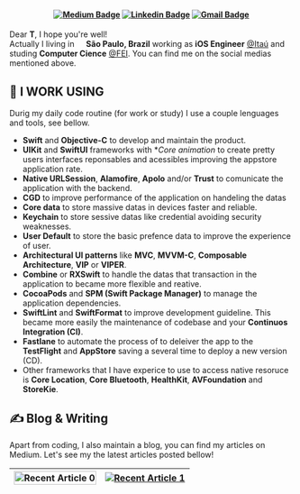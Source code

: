 <h4 align="center">
  
  [![Medium Badge](https://img.shields.io/badge/-medium-black?style=for-the-badge&logo=medium&logoColor=white&link=https://github.com/PaoloProdossimoLopes)](https://medium.com/@PaoloProdossimoLopes)
  [![Linkedin Badge](https://img.shields.io/badge/-Linkedin-blue?style=for-the-badge&logo=Linkedin&logoColor=white&link=https://github.com/PaoloProdossimoLopes)](https://www.linkedin.com/in/PaoloProdossimoLopes/)
  [![Gmail Badge](https://img.shields.io/badge/-Gmail-red?style=for-the-badge&logo=gmail&logoColor=white&link=https://github.com/PaoloProdossimoLopes)](mailto:paolo.prodossimo.lopes@gmail.com)

</h4>

Dear **T**, I hope you're well!</br>
Actually I living in <img src="https://cdn-icons-png.flaticon.com/512/3909/3909370.png" width="13"/> <b>São Paulo, Brazil</b> working as **iOS Engineer** [@Itaú]() and studing **Computer Cience** [@FEI](). You can find me on the social medias mentioned above.


## 🧰 I WORK USING

Durig my daily code routine (for work or study) I use a couple lenguages and tools, see bellow.

- **Swift** and **Objective-C** to develop and maintain the product.
- **UIKit** and **SwiftUI** frameworks with **Core animation* to create pretty users interfaces reponsables and acessibles improving the appstore application rate.
- **Native URLSession**, **Alamofire**, **Apolo** and/or **Trust** to comunicate the application with the backend.
- **CGD** to improve performance of the application on handeling the datas
- **Core data** to store massive datas in devices faster and reliable.
- **Keychain** to store sessive datas like credential avoiding security weaknesses.
- **User Default** to store the basic prefence data to improve the experience of user.
- **Architectural UI patterns** like **MVC**, **MVVM-C**, **Composable Architecture**, **VIP** or **VIPER**.
- **Combine** or **RXSwift** to handle the datas that transaction in the application to became more flexible and reative.
- **CocoaPods** and **SPM (Swift Package Manager)** to manage the application dependencies.
- **SwiftLint** and **SwiftFormat** to improve development guideline. This became more easily the maintenance of codebase and your **Continuos Integration (CI)**.
- **Fastlane** to automate the process of to deleiver the app to the **TestFlight** and **AppStore** saving a several time to deploy a new version (CD).
- Other frameworks that I have experice to use to access native resoruce is **Core Location**, **Core Bluetooth**, **HealthKit**, **AVFoundation** and **StoreKie**.

## ✍ Blog & Writing

Apart from coding, I also maintain a blog, you can find my articles on <!--my website at martinheinz.dev as well as on--> Medium. Let's see my the latest articles posted bellow!

| <a target="_blank" href="https://github-readme-medium-recent-article.vercel.app/medium/@PaoloProdossimoLopes/0"><img src="https://github-readme-medium-recent-article.vercel.app/medium/@PaoloProdossimoLopes/0" width="100%" alt="Recent Article 0">  | <a target="_blank" width="100%" href="https://github-readme-medium-recent-article.vercel.app/medium/@PaoloProdossimoLopes/1"><img src="https://github-readme-medium-recent-article.vercel.app/medium/@PaoloProdossimoLopes/1" alt="Recent Article 1"> |
| :-: | :-: |
